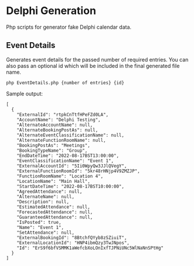 # Delphi Generation
Php scripts for generator fake Delphi calendar data.

## Event Details
Generates event details for the passed number of required entries. You can also pass an optional id which will be included in the final generated file name.

```php EventDetails.php {number of entries} {id}```

Sample output:

```
[
  {
    "ExternalId": "rtpkCnTtfHPeFZd0LA",
    "AccountName": "Delphi Testing",
    "AlternateAccountName": null,
    "AlternateBookingPostAs": null,
    "AlternateEventClassificationName": null,
    "AlternateFunctionRoomName": null,
    "BookingPostAs": "Meetings",
    "BookingTypeName": "Group",
    "EndDateTime": "2022-08-17BST13:00:00",
    "EventClassificationName": "Event 1",
    "ExternalAccountId": "5Ii0WpyQw3JJlQVegY",
    "ExternalFunctionRoomId": "5kr48rHNjp4V9ZMZJP",
    "FunctionRoomName": "Location 4",
    "LocationName": "Main Hall",
    "StartDateTime": "2022-08-17BST10:00:00",
    "AgreedAttendance": null,
    "AlternateName": null,
    "Description": null,
    "EstimatedAttendance": null,
    "ForecastedAttendance": null,
    "GuaranteedAttendance": null,
    "IsPosted": true,
    "Name": "Event 1",
    "SetAttendance": null,
    "ExternalBookingId": "8BtchfQYyb8zSZiuiT",
    "ExternalLocationId": "HNP4ibmQzy3TwJNpos",
    "Id": "ErS9f6bfVSMMK1aWefcbXoLOnIxfTJPNiUNc5WlNaNnSPtHg"
  }
]
```
